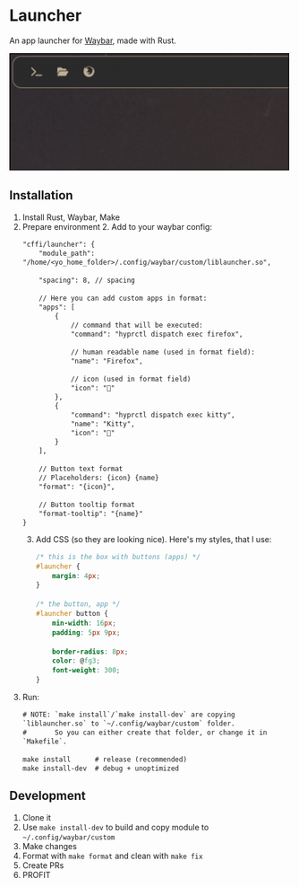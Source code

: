 # Launcher

An app launcher for [Waybar](https://github.com/Alexays/Waybar), made with Rust.

<img src="./docs/readme.png" width=500 alt="Screenshot of module">

## Installation

1. Install Rust, Waybar, Make
2. Prepare environment
   2. Add to your waybar config:
      ```jsonc
      "cffi/launcher": {
          "module_path": "/home/<yo_home_folder>/.config/waybar/custom/liblauncher.so",

          "spacing": 8, // spacing

          // Here you can add custom apps in format:
          "apps": [
              {
                  // command that will be executed:
                  "command": "hyprctl dispatch exec firefox",

                  // human readable name (used in format field):
                  "name": "Firefox",

                  // icon (used in format field)
                  "icon": ""
              },
              {
                  "command": "hyprctl dispatch exec kitty",
                  "name": "Kitty",
                  "icon": ""
              }
          ],

          // Button text format
          // Placeholders: {icon} {name}
          "format": "{icon}",

          // Button tooltip format
          "format-tooltip": "{name}"
      }
      ```
   3. Add CSS (so they are looking nice).
      Here's my styles, that I use:
      ```css
      /* this is the box with buttons (apps) */
      #launcher {
          margin: 4px;
      }

      /* the button, app */
      #launcher button {
          min-width: 16px;
          padding: 5px 9px;

          border-radius: 8px;
          color: @fg3;
          font-weight: 300;
      }
      ```
3. Run:
   ```shell
   # NOTE: `make install`/`make install-dev` are copying `liblauncher.so` to `~/.config/waybar/custom` folder.
   #       So you can either create that folder, or change it in `Makefile`.
    
   make install      # release (recommended)
   make install-dev  # debug + unoptimized
   ```

## Development

1. Clone it
2. Use `make install-dev` to build and copy module to `~/.config/waybar/custom`
3. Make changes
4. Format with `make format` and clean with `make fix`
5. Create PRs
6. PROFIT
